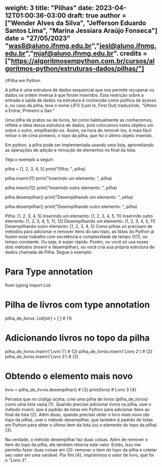 weight: 3
title: "Pilhas"
date: 2023-04-12T01:00:36-03:00
draft: true
__author__ = ["Wender Alves da Silva", "Jefferson Eduardo Santos Lima", "Marina Jessiara Araújo Fonseca"] __date__ = "27/05/2023" "was8@aluno.ifnmg.edu.br","jesl@aluno.ifnmg.edu.br","mjaf@aluno.ifnmg.edu.br".
__credits__ = ["https://algoritmosempython.com.br/cursos/algoritmos-python/estruturas-dados/pilhas/"]
---

//Pilha em Python

A pilha é uma estrutura de dados sequencial que nos permite recuperar os dados na ordem inversa à que foram inseridos. Esta restrição sobre a entrada e saída de dados na estrutura é conhecida como política de acesso e, no caso da pilha, leva o nome LIFO (Last In, First Out) traduzindo, “Último a Entrar, Primeiro a Sair.”

Uma pilha de pratos ou de livros, tal como habitualmente as conhecemos, reflete a ideia dessa estrutura de dados, pois colocamos estes objetos um sobre o outro, empilhando-os. Assim, na hora de removê-los, é mais fácil retirar o de cima primeiro, o topo da pilha, que foi o último objeto inserido.

Em python, a pilha pode ser implementada usando uma lista, aproveitando as operações de adição e remoção de elementos no final da lista.

Veja o exemplo a seguir:

pilha = [1, 2, 3, 4, 5]
print("Pilha: ", pilha)

pilha.inserir(11)
print("Inserindo um elemento: ", pilha)

pilha.inserir(12)
print("Inserindo outro elemento: ", pilha)

pilha.desempilhar()
print("Desempilhando um elemento: ", pilha)

pilha.desempilhar()
print("Desempilhando outro elemento: ", pilha)


Pilha:  [1, 2, 3, 4, 5]
Inserindo um elemento:  [1, 2, 3, 4, 5, 11]
Inserindo outro elemento:  [1, 2, 3, 4, 5, 11, 12]
Desempilhando um elemento:  [1, 2, 3, 4, 5, 11]
Desempilhando outro elemento:  [1, 2, 3, 4, 5]
Como pilhas só precisam de métodos para adicionar e remover itens do seu topo, as listas do Python já fazem esse trabalho com excelência e complexidade de tempo O(1), ou tempo constante. Ou seja, é super rápido.
Porém, ou você só usa esses dois métodos (inserir e desempilhar), ou você cria sua própria estrutura de dados chamada de Pilha. Segue o exemplo:


# Para Type annotation
from typing import List

# Pilha de livros com type annotation
pilha_de_livros: List[str] = [ ]  # {1}

# Adicionando livros no topo da pilha
pilha_de_livros.inserir('Livro 1')  # {2}
pilha_de_livros.inserir('Livro 2')  # {2}
pilha_de_livros.inserir('Livro 3')  # {2}

# Obtendo o elemento mais novo
livro = pilha_de_livros.desempilhar()  # {3}
print(livro)  # Livro 3 {4}


Perceba que no código acima, criei uma pilha de livros (pilha_de_livros) como uma lista vazia {1}. Quando precisei adicionar livros na pilha, usei o método inserir, que é padrão de listas em Python para adicionar itens ao final da lista {2}. Além disso, quando precisei obter o livro mais novo (do topo da pilha), usei o método desempilhar, que também é padrão de listas em Python para obter o último item da lista (ou o elemento do topo da pilha) {3}.

Na verdade, o método desempilhar faz duas coisas. Além de remover o item do topo da pilha, ele também retorna este valor. Então, Isso me permitiu fazer duas coisas em {3}: remover o item do topo da pilha e coletar seu valor em uma variável.
Por fim {4}, imprimimos o valor de livro, que foi o “Livro 3”.


